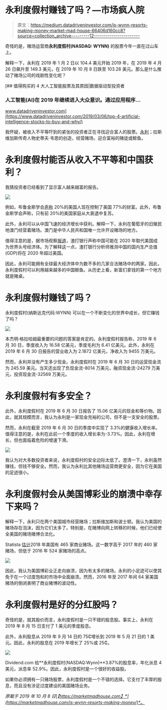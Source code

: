 # 永利度假村赚钱了吗？—市场疯人院

> 原文：<https://medium.datadriveninvestor.com/is-wynn-resorts-making-money-market-mad-house-66406d160cc8?source=collection_archive---------12----------------------->

奇怪的是，赌场运营商**永利度假村(NASDAQ: WYNN)** 的股票今年一直在过山车上。

解释一下，永利在 2019 年 1 月 2 日以 104.4 美元开始 2019 年，在 2019 年 4 月 26 日飙升至 149.3 美元，在 2019 年 10 月 8 日跌至 103.28 美元。那么是什么推动了赌场公司的戏剧性变化呢？

[](https://www.datadriveninvestor.com/2019/03/06/top-4-artificial-intelligence-stocks-to-buy-and-why/) [## 值得购买的 4 大人工智能股票及其原因|数据驱动型投资者

### 人工智能(AI)在 2019 年继续进入大众意识。通过应用程序…

www.datadriveninvestor.com](https://www.datadriveninvestor.com/2019/03/06/top-4-artificial-intelligence-stocks-to-buy-and-why/) 

我怀疑，被收入不平等吓到的紧张的投资者正在寻找迎合富人的股票。[永利](https://www.wynnresorts.com/)；拉斯维加斯传奇人物史蒂夫·韦恩的创造，经营赌场，迎合富裕的赌徒或鲸鱼。

# 永利度假村能否从收入不平等和中国获利？

我猜投资者已经看到了显示富人越来越富的报告。

![](img/bd651d595d459f974f2ebb6576c46d61.png)

例如，布鲁金斯学会[声称](https://www.brookings.edu/blog/up-front/2019/06/25/six-facts-about-wealth-in-the-united-states/) 20%的美国人现在控制了美国 77%的财富。此外，布鲁金斯学会声称，只有前 20%的美国家庭从大衰退中复苏。

此外，永利可以从中国飞速的经济增长中获利。解释一下，永利在葡萄牙的旧殖民地澳门经营着赌场。澳门是中华人民共和国唯一允许开设赌场的地方。

值得注意的是，据市场观察[报道](https://www.marketwatch.com/story/us-economy-could-slip-from-top-spot-in-2020-and-keep-slipping-analysts-say-2019-01-14)，渣打银行声称中国可能在 2020 年取代美国成为世界头号经济体。为了解释这一点，渣打银行分析师推测中国的国内生产总值(GDP)将在 2020 年超过美国。

因此，永利可能拥有全球最大经济体中为数不多的几家合法赌场中的两家。因此，永利度假村可以利用越来越多的中国鲸鱼。从历史上看，新富们拿钱的第一个地方就是赌桌。

# 永利度假村赚钱了吗？

永利度假村(纳斯达克代码:WYNN) 可以在一个不断变化的世界中成长，但它赚钱了吗？

![](img/e5cb6b532dfaafd037f1857f4885618d.png)

本杰明·格拉哈姆最重要的问题的答案是肯定的。永利度假村报告称，2019 年 6 月 30 日，季度收入为 16.58 亿美元，季度毛利为 6.41 亿美元。此外，永利在 2019 年 6 月 30 日报告的营业收入为 2.1872 亿美元，净收入为 9455 万美元。

然而，永利并没有产生多少现金。永利度假村在 2019 年 6 月 30 日的运营现金流为 245.59 美元。当天还出现了负现金流-8014 万美元，融资现金流-24279 万美元，投资现金流-32569 万美元。

# 永利度假村有多安全？

此外，永利度假村在 2019 年 6 月 30 日报告了 15.06 亿美元的现金和等价物。因此，就其规模而言，我认为永利是一家现金充裕的公司，但不是一支安全的股票。

然而，永利在截至 2019 年 6 月 30 日的季度中实现了 3.3%的健康收入增长率。值得注意的是，永利在此前一个季度的收入增长率为-3.73%。因此，永利在增长，但也面临着危险的增速下滑。

![](img/007eea4d8d8f393b891bbfd891e54c82.png)

我认为对大多数投资者来说，永利度假村的安全边际太低了。澄清一下，永利虽然赚钱，但钱不够安全。然而，我认为永利比其他赌场运营商更安全，因为它在美国的足迹很小。

# 永利度假村会从美国博彩业的崩溃中幸存下来吗？

解释一下，永利只在两个美国城市经营赌场；拉斯维加斯和波士顿。我认为美国的赌场存在泡沫，因为它们太多了。特别是，在赌博向网上转移的时候，他们已经使全美国的赌场赌博合法化。

Statista [估计](https://www.statista.com/statistics/187972/number-of-us-commercial-casinos-since-2005/)2018 年美国有 465 家商业赌场。这一数字高于 2017 年的 460 家赌场，但低于 2016 年 524 家赌场的高点。

![](img/acc61bb119ea5172513d1f53731a8f6d.png)

因此，我认为美国博彩业正走向崩溃，因为有太多的赌场。永利的小足迹可以使其免于在一个过度饱和的市场中全面崩溃。然而，2016 年至 2017 年间 64 家美国赌场的倒闭表明了商业赌博的波动性。

# 永利度假村是好的分红股吗？

奇怪的是，就其股价而言，永利度假村是一只不错的股息股。事实上，永利在 2019 年 8 月 15 日支付了 1 美元的季度股息。

此外，永利股息从 2019 年 9 月 14 日的 75₵增长到 2019 年 5 月 21 日的 1 美元。因此，永利的股息在 2019 年增长了 25%或 25₵。

![](img/9e18388cec544bc9530e18d7bb6ceec4.png)

Dividend.com 给**永利度假村(NASDAQ:Wynn)**3.87%的股息率，年化派息 4 美元，派息率 52.9%。因此，永利度假村是一个很好的收益股。

如果你必须拥有一只赌场股票，永利度假村是一个不错的选择。它支付了丰厚的股息，而且没有涉足过度建设的美国赌场业务。

*原载于 2019 年 10 月 8 日*[*【https://marketmadhouse.com】*](https://marketmadhouse.com/is-wynn-resorts-making-money/)*。*